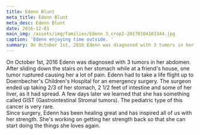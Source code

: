 ```yaml
---
title: Edenn Blunt
meta_title: Edenn Blunt
meta_desc: Edenn Blunt
date: 2016-12-01
main_img: /assets/img/families/Edenn 3_crop2-20170104103344.jpg
caption: 'Edenn enjoying time outside. '
summary: On October 1st, 2016 Edenn was diagnosed with 3 tumors in her abdomen.
---
```

<p style="margin: 0px;">On October 1st, 2016 Edenn was diagnosed with 3 tumors in
her abdomen. After sliding down the stairs on her stomach while at a friend's
house,  one tumor ruptured causing her a lot of pain.  Edenn had to
take a life flight up to Doernbecher's Children's Hospital for an emergency
surgery. The surgeon ended up taking 2/3 of her stomach, 2 1/2 feet of
intestine and some of her liver, as it had spread. A few days later we learned
that she has something called GIST (Gastrointestinal Stromal tumors). The
pediatric type of this cancer is very rare. </p>

<p style="margin: 0px;">Since surgery, Edenn has been healing great and has inspired
all of us with her strength. She's working on getting her strength back so that
she can start doing the things she loves again. </p>
